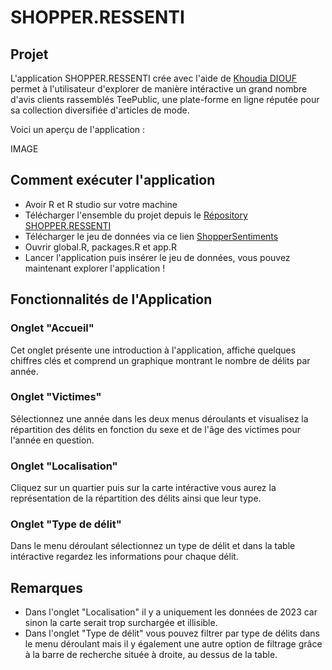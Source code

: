 # SHOPPER.RESSENTI

## Projet
L'application SHOPPER.RESSENTI crée avec l'aide de [Khoudia DIOUF](https://github.com/KhoudiaDiouf/KhoudiaDiouf) permet à l'utilisateur d'explorer de manière intéractive un grand nombre d'avis clients rassemblés TeePublic, une plate-forme en ligne réputée pour sa collection diversifiée d'articles de mode. 

Voici un aperçu de l'application : 

IMAGE


## Comment exécuter l'application

- Avoir R et R studio sur votre machine
- Télécharger l'ensemble du projet depuis le [Répository SHOPPER.RESSENTI](https://github.com/CeliaMarty/SHOPPER.RESSENTI)
- Télécharger le jeu de données via ce lien [ShopperSentiments](https://www.kaggle.com/datasets/nelgiriyewithana/shoppersentiments/data)
- Ouvrir global.R, packages.R et app.R
- Lancer l'application puis insérer le jeu de données, vous pouvez maintenant explorer l'application ! 
  

## Fonctionnalités de l'Application

### Onglet "Accueil"
Cet onglet présente une introduction à l'application, affiche quelques chiffres clés et comprend un graphique montrant le nombre de délits par année.

### Onglet "Victimes"
Sélectionnez une année dans les deux menus déroulants et visualisez la répartition des délits en fonction du sexe et de l'âge des victimes pour l'année en question.

### Onglet "Localisation"
Cliquez sur un quartier puis sur la carte intéractive vous aurez la représentation de la répartition des délits ainsi que leur type.

### Onglet "Type de délit"
Dans le menu déroulant sélectionnez un type de délit et dans la table intéractive regardez les informations pour chaque délit.

## Remarques 
- Dans l'onglet "Localisation" il y a uniquement les données de 2023 car sinon la carte serait trop surchargée et illisible.
- Dans l'onglet "Type de délit" vous pouvez filtrer par type de délits dans le menu déroulant mais il y également une autre option de filtrage grâce à la barre de recherche située à droite, au dessus de la table. 
